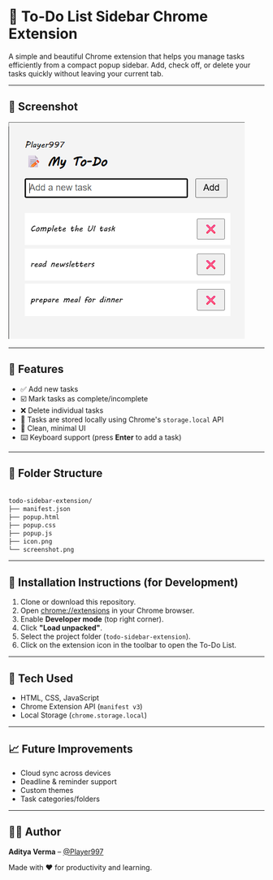 # 🧩 To-Do List Sidebar Chrome Extension

A simple and beautiful Chrome extension that helps you manage tasks efficiently from a compact popup sidebar. Add, check off, or delete your tasks quickly without leaving your current tab.

---

## 📸 Screenshot

![To-Do List Screenshot](./screenshot.png)

---

## 🚀 Features

- ✅ Add new tasks
- ☑️ Mark tasks as complete/incomplete
- ❌ Delete individual tasks
- 💾 Tasks are stored locally using Chrome's `storage.local` API
- 🎯 Clean, minimal UI
- ⌨️ Keyboard support (press **Enter** to add a task)

---

## 📂 Folder Structure

```

todo-sidebar-extension/
├── manifest.json
├── popup.html
├── popup.css
├── popup.js
├── icon.png
└── screenshot.png

```

---

## 🔧 Installation Instructions (for Development)

1. Clone or download this repository.
2. Open [chrome://extensions](chrome://extensions) in your Chrome browser.
3. Enable **Developer mode** (top right corner).
4. Click **"Load unpacked"**.
5. Select the project folder (`todo-sidebar-extension`).
6. Click on the extension icon in the toolbar to open the To-Do List.

---

## 📌 Tech Used

- HTML, CSS, JavaScript
- Chrome Extension API (`manifest v3`)
- Local Storage (`chrome.storage.local`)

---

## 📈 Future Improvements

- Cloud sync across devices
- Deadline & reminder support
- Custom themes
- Task categories/folders

---

## 👨‍💻 Author

**Aditya Verma** – [@Player997](https://github.com/Player997)

Made with ❤️ for productivity and learning.
```

